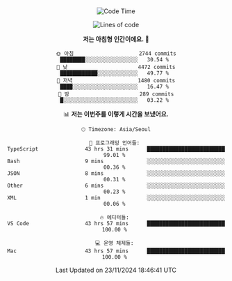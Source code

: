 <div align="center">

<br />

 <!--START_SECTION:waka-->
![Code Time](http://img.shields.io/badge/Code%20Time-3%2C620%20hrs%2038%20mins-blue)

![Lines of code](https://img.shields.io/badge/%EC%A0%80%EB%8A%94%20%EC%97%AC%ED%83%9C%EA%B9%8C%EC%A7%80%20-4.6%20million%20%EC%A4%84%EC%9D%98%20%EC%BD%94%EB%93%9C%EB%A5%BC%20%EC%9E%91%EC%84%B1%ED%96%88%EC%96%B4%EC%9A%94.-blue)

**저는 아침형 인간이에요. 🐤** 

```text
🌞 아침                     2744 commits        ████████░░░░░░░░░░░░░░░░░   30.54 % 
🌆 낮　                     4472 commits        ████████████░░░░░░░░░░░░░   49.77 % 
🌃 저녁                     1480 commits        ████░░░░░░░░░░░░░░░░░░░░░   16.47 % 
🌙 밤　                     289 commits         █░░░░░░░░░░░░░░░░░░░░░░░░   03.22 % 
```


📊 **저는 이번주를 이렇게 시간을 보냈어요.** 

```text
🕑︎ Timezone: Asia/Seoul

💬 프로그래밍 언어들: 
TypeScript               43 hrs 31 mins      █████████████████████████   99.01 % 
Bash                     9 mins              ░░░░░░░░░░░░░░░░░░░░░░░░░   00.36 % 
JSON                     8 mins              ░░░░░░░░░░░░░░░░░░░░░░░░░   00.31 % 
Other                    6 mins              ░░░░░░░░░░░░░░░░░░░░░░░░░   00.23 % 
XML                      1 min               ░░░░░░░░░░░░░░░░░░░░░░░░░   00.06 % 

🔥 에디터들: 
VS Code                  43 hrs 57 mins      █████████████████████████   100.00 % 

💻 운영 체제들: 
Mac                      43 hrs 57 mins      █████████████████████████   100.00 % 
```


 Last Updated on 23/11/2024 18:46:41 UTC
<!--END_SECTION:waka-->

</div>
